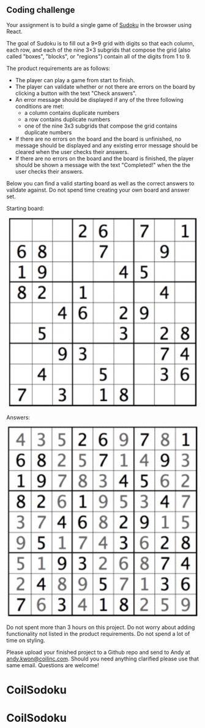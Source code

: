 ## Coding challenge 

Your assignment is to build a single game of [Sudoku](https://en.wikipedia.org/wiki/Sudoku) in the browser using React.

The goal of Sudoku is to fill out a 9×9 grid with digits so that each column, each row, and each of the nine 3×3 subgrids that compose the grid (also called "boxes", "blocks", or "regions") contain all of the digits from 1 to 9.

The product requirements are as follows:
* The player can play a game from start to finish.
* The player can validate whether or not there are errors on the board by clicking a button with the text "Check answers".
* An error message should be displayed if any of the three following conditions are met:
  - a column contains duplicate numbers
  - a row contains duplicate numbers
  - one of the nine 3x3 subgrids that compose the grid contains duplicate numbers
* If there are no errors on the board and the board is unfinished, no message should be displayed and any existing error message should be cleared when the user checks their answers.
* If there are no errors on the board and the board is finished, the player should be shown a message with the text "Completed!" when the the user checks their answers.

Below you can find a valid starting board as well as the correct answers to validate against. Do not spend time creating your own board and answer set.

Starting board:

![image](starting_board.png)

Answers:

![image](answers.png)

Do not spent more than 3 hours on this project. Do not worry about adding functionality not listed in the product requirements. Do not spend a lot of time on styling.

Please upload your finished project to a Github repo and send to Andy at andy.kwon@coilinc.com. Should you need anything clarified please use that same email. Questions are welcome!
# CoilSodoku
# CoilSodoku
